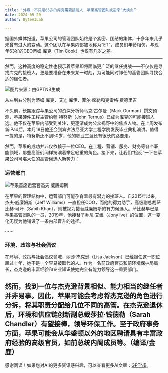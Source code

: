 ```yaml
---
title: '外媒：不只是63岁的库克需要接班人，苹果高管团队或迎来“大换血”'
date: 2024-05-20
author: ByteAILab

---
```


据国外媒体报道，苹果公司的管理团队始终是个紧密、团结的集体，十多年来几乎未曾有过大的变动。这个团队在苹果内部被地称为“ET”，成员们年龄相仿，与现年63岁的CEO蒂姆·库克（Tim Cook）也仅有几岁之差。

---
然而，这种高度的稳定性也预示着苹果即将面临更广泛的继任挑战——不仅仅是寻找库克的接班人，更是要准备在未来某一时刻，为可能同时卸任的高管团队寻找合适的继任者。

![图片来源：由GPTNB生成](http://www.jesonc.com/upload/3B33CB85B496C0CB6FBA4C2BD79320AD/1715931242429/FpDUtuBT0wZ0kOEl_6HtAKolsz4e.png)

从左到右分别为蒂姆·库克、艾迪·库伊、菲尔·席勒和克雷格·费德里吉

不久前，长期跟踪苹果公司的资深分析师马克·古尔曼（Mark Gurman）撰文预测，苹果硬件工程主管约翰·特努斯（John Ternus）已成为库克的可能接班人选。他不仅在苹果内部受到关注，更逐渐成为公众视野中的焦点人物。在上周发布新iPad后，本月18日他还会到宾夕法尼亚大学工程学院发表毕业典礼演讲。值得一提的是，特努斯还不到50岁，他的职业生涯还有很长的路要走。

然而，苹果的成功并非仅依赖于一位CEO。在工程、营销、服务、财务等各个职能领域，那些高管们同样扮演着举足轻重的角色。接下来，让我们“检阅”一下在苹果公司可堪大任的高管候选人新势力：

### 运营部门

![苹果首席运营官杰夫·威廉姆斯](http://www.jesonc.com/FoX9Ujjl0KfpZbqjWgnHJ59q6TEV)

在苹果的管理结构中，运营部门可能孕育着最有潜力的接班人。自2015年以来，杰夫·威廉姆斯（Jeff Williams）一直担任COO，而他的得力助手，高级副总裁萨比赫·可汗（Sabih Khan），则被视为接替威廉姆斯的有力候选人。萨比赫早已是苹果高管团队的一员，2019年，他接替了乔尼·艾维（Jony Ive）的位置，这一变化无疑为他铺设了一条内部晋升的途径。

⋯⋯

### 环境、政策与社会倡议

在环境、政策与社会倡议领域，丽莎·杰克逊（Lisa Jackson）已经担任这一职位超过十年，她不是一个容易被取代的人。作为一名前政府官员和前环境保护局局长，杰克逊的丰富经验和专业知识使她完全有能力领导这一重要部门。

然而，找到一位与杰克逊背景相似、能力相当的继任者并非易事。因此，苹果可能会考虑将杰克逊的角色进行分拆，将其职责分配给几位不同的高管。在杰克逊退休后，环境和供应链创新副总裁莎拉·钱德勒（Sarah Chandler）有望接棒，领导环保工作。至于政府事务方面，苹果可能会从华盛顿以外的地区聘请具有丰富政府经验的高级官员，如前总统内阁成员等。（编译/金鹿）
---
感谢阅读！如果您对AI的更多资讯感兴趣，可以查看更多AI文章：[GPTNB](https://gptnb.com)。